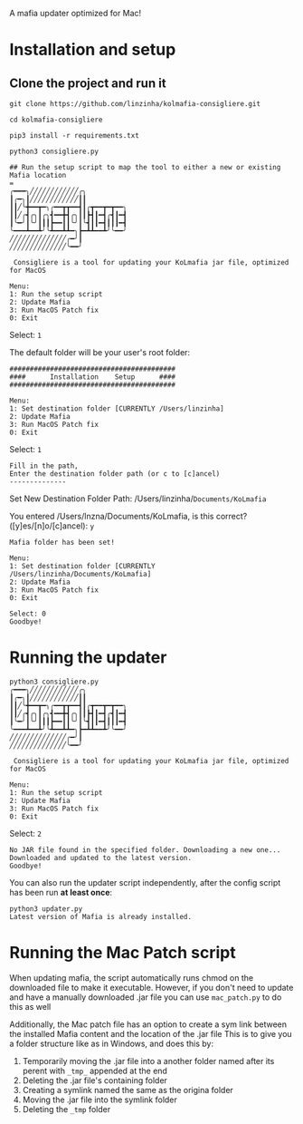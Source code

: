 A mafia updater optimized for Mac!

# Installation and setup

## Clone the project and run it
`git clone https://github.com/linzinha/kolmafia-consigliere.git`

`cd kolmafia-consigliere`

`pip3 install -r requirements.txt`

`python3 consigliere.py`
```
## Run the setup script to map the tool to either a new or existing Mafia location
=
╭━━━╮╱╱╱╱╱╱╱╱╱╱╱╱╭╮
┃╭━╮┃╱╱╱╱╱╱╱╱╱╱╱╱┃┃
┃┃╱╰╋━━┳━╮╭━━┳┳━━┫┃╭┳━━┳━┳━━╮
┃┃╱╭┫╭╮┃╭╮┫━━╋┫╭╮┃┃┣┫┃━┫╭┫┃━┫
┃╰━╯┃╰╯┃┃┃┣━━┃┃╰╯┃╰┫┃┃━┫┃┃┃━┫
╰━━━┻━━┻╯╰┻━━┻┻━╮┣━┻┻━━┻╯╰━━╯
╱╱╱╱╱╱╱╱╱╱╱╱╱╱╭━╯┃
╱╱╱╱╱╱╱╱╱╱╱╱╱╱╰━━╯

 Consigliere is a tool for updating your KoLmafia jar file, optimized for MacOS

Menu:
1: Run the setup script
2: Update Mafia
3: Run MacOS Patch fix
0: Exit
```
Select: `1`

The default folder will be your user's root folder:
```
#########################################
####      Installation    Setup      ####
#########################################

Menu:
1: Set destination folder [CURRENTLY /Users/linzinha]
2: Update Mafia
3: Run MacOS Patch fix
0: Exit
```

Select: `1`

```
Fill in the path, 
Enter the destination folder path (or c to [c]ancel)
--------------
```
Set New Destination Folder Path: /Users/linzinha/`Documents/KoLmafia`

You entered /Users/lnzna/Documents/KoLmafia, is this correct? ([y]es/[n]o/[c]ancel): `y`
```
Mafia folder has been set!

Menu:
1: Set destination folder [CURRENTLY /Users/linzinha/Documents/KoLmafia]
2: Update Mafia
3: Run MacOS Patch fix
0: Exit

Select: 0
Goodbye!
```

# Running the updater

```
python3 consigliere.py
╭━━━╮╱╱╱╱╱╱╱╱╱╱╱╱╭╮
┃╭━╮┃╱╱╱╱╱╱╱╱╱╱╱╱┃┃
┃┃╱╰╋━━┳━╮╭━━┳┳━━┫┃╭┳━━┳━┳━━╮
┃┃╱╭┫╭╮┃╭╮┫━━╋┫╭╮┃┃┣┫┃━┫╭┫┃━┫
┃╰━╯┃╰╯┃┃┃┣━━┃┃╰╯┃╰┫┃┃━┫┃┃┃━┫
╰━━━┻━━┻╯╰┻━━┻┻━╮┣━┻┻━━┻╯╰━━╯
╱╱╱╱╱╱╱╱╱╱╱╱╱╱╭━╯┃
╱╱╱╱╱╱╱╱╱╱╱╱╱╱╰━━╯

 Consigliere is a tool for updating your KoLmafia jar file, optimized for MacOS

Menu:
1: Run the setup script
2: Update Mafia
3: Run MacOS Patch fix
0: Exit
```
Select: `2`

```
No JAR file found in the specified folder. Downloading a new one...
Downloaded and updated to the latest version.
Goodbye!
```
You can also run the updater script independently, after the config script has been run **at least once**:
```
python3 updater.py
Latest version of Mafia is already installed.
```

# Running the Mac Patch script
When updating mafia, the script automatically runs chmod on the downloaded file to make it executable. 
However, if you don't need to update and have a manually downloaded .jar file you can use `mac_patch.py` to do this as well

Additionally, the Mac patch file has an option to create a sym link between the installed Mafia content and the location of the .jar file
This is to give you a folder structure like as in Windows, and does this by:
1. Temporarily moving the .jar file into a another folder named after its perent with `_tmp_` appended at the end
2. Deleting the .jar file's containing folder
3. Creating a symlink named the same as the origina folder
4. Moving the .jar file into the symlink folder
5. Deleting the `_tmp` folder
